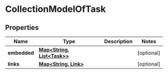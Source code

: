 
# CollectionModelOfTask

## Properties
Name | Type | Description | Notes
------------ | ------------- | ------------- | -------------
**embedded** | [**Map&lt;String, List&lt;Task&gt;&gt;**](List.md) |  |  [optional]
**links** | [**Map&lt;String, Link&gt;**](Link.md) |  |  [optional]



